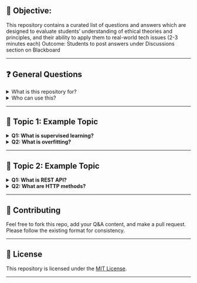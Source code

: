 

## 📌 Objective: 

This repository contains a curated list of questions and answers which are designed to evaluate students’ understanding of ethical theories and principles, and their ability to apply them to real-world tech issues (2-3 minutes each)
Outcome: Students to post answers under Discussions section on Blackboard

---

## ❓ General Questions

<details>
<summary>What is this repository for?</summary>

This is a collection of Q&A sets aimed to help with revision, interviews, or quick learning across multiple topics.
</details>

<details>
<summary>Who can use this?</summary>

Anyone interested in structured knowledge in a Q&A format—students, educators, professionals, or self-learners.
</details>

---

## 📘 Topic 1: Example Topic

<details>
<summary><strong>Q1: What is supervised learning?</strong></summary>

Supervised learning is a type of machine learning where the model is trained on labeled data. The algorithm learns to map inputs to the correct output using known examples.
</details>

<details>
<summary><strong>Q2: What is overfitting?</strong></summary>

Overfitting occurs when a model learns not only the underlying patterns in the training data but also the noise, resulting in poor generalization to new data.
</details>

---

## 📗 Topic 2: Example Topic

<details>
<summary><strong>Q1: What is REST API?</strong></summary>

A REST API is an application programming interface that conforms to the constraints of REST architecture and allows interaction with RESTful web services.
</details>

<details>
<summary><strong>Q2: What are HTTP methods?</strong></summary>

HTTP methods define the action to be performed for a given resource:  
- `GET` — Retrieve data  
- `POST` — Submit data  
- `PUT` — Update data  
- `DELETE` — Remove data
</details>

---

## 🤝 Contributing

Feel free to fork this repo, add your Q&A content, and make a pull request. Please follow the existing format for consistency.

---

## 📄 License

This repository is licensed under the [MIT License](LICENSE).

---


